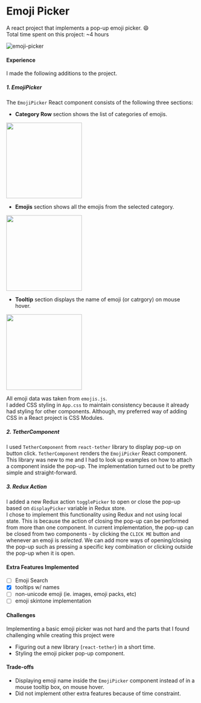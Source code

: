# Emoji Picker
A react project that implements a pop-up emoji picker. 😄<br/>
Total time spent on this project: ~4 hours

![emoji-picker](https://user-images.githubusercontent.com/13731210/64632778-68da8b00-d417-11e9-9e5b-12a9b1694236.gif)

#### Experience
I made the following additions to the project. <br/>
##### 1. EmojiPicker
The `EmojiPicker` React component consists of the following three sections: <br/>
* **Category Row** section shows the list of categories of emojis.
<img src="https://user-images.githubusercontent.com/13731210/64701642-c4b01d00-d4c6-11e9-847d-384c793629f7.png" width="200">

* **Emojis** section shows all the emojis from the selected category.
<img src="https://user-images.githubusercontent.com/13731210/64702222-c29a8e00-d4c7-11e9-975d-0b8a74544da5.png" width="200">

* **Tooltip** section displays the name of emoji (or catrgory) on mouse hover.
<img src="https://user-images.githubusercontent.com/13731210/64702288-e1992000-d4c7-11e9-889b-90f023c6ac25.png" width="200">

All emoji data was taken from `emojis.js`. <br/>
I added CSS styling in `App.css` to maintain consistency because it already had styling for other components. Although, my preferred way of adding CSS in a React project is CSS Modules.

##### 2. TetherComponent
I used `TetherComponent` from `react-tether` library to display pop-up on button click. `TetherComponent` renders the `EmojiPicker` React component. This library was new to me and I had to look up examples on how to attach a component inside the pop-up. The implementation turned out to be pretty simple and straight-forward.

##### 3. Redux Action
I added a new Redux action `togglePicker` to open or close the pop-up based on `displayPicker` variable in Redux store. <br/>
I chose to implement this functionality using Redux and not using local state. This is because the action of closing the pop-up can be performed from more than one component. In current implementation, the pop-up can be closed from two components - by clicking the `CLICK ME` button and whenever an emoji is *selected*. We can add more ways of opening/closing the pop-up such as pressing a specific key combination or clicking outside the pop-up when it is open.


#### Extra Features Implemented
* [ ] Emoji Search
* [x] tooltips w/ names
* [ ] non-unicode emoji (ie. images, emoji packs, etc)
* [ ] emoji skintone implementation

#### Challenges
Implementing a basic emoji picker was not hard and the parts that I found challenging while creating this project were
* Figuring out a new library (`react-tether`) in a short time.
* Styling the emoji picker pop-up component. 

#### Trade-offs
* Displaying emoji name inside the `EmojiPicker` component instead of in a mouse tooltip box, on mouse hover.
* Did not implement other extra features because of time constraint.
